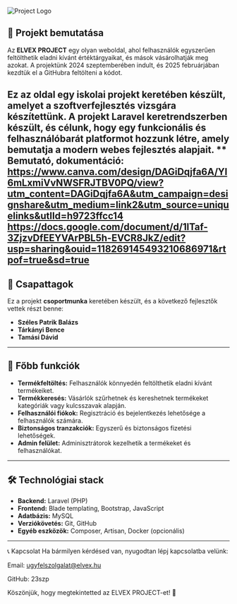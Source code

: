 

![Project Logo](https://cdn.discordapp.com/attachments/1284804036364599316/1343645404541222992/welbKldnRofQwAAAABJRU5ErkJggg.png?ex=67be06cc&is=67bcb54c&hm=f7938ece4c1ae640d13044215a4b6e81f2ae794c48b15ca4af8da1881a955f07&) <!-- Ha van logód, cseréld ki a placeholder linket a logóra -->

## 📌 Projekt bemutatása
Az **ELVEX PROJECT** egy olyan weboldal, ahol felhasználók egyszerűen feltölthetik eladni kívánt értéktárgyaikat, és mások vásárolhatják meg azokat. A projektünk 2024 szeptemberében indult, és 2025 februárjában kezdtük el a GitHubra feltölteni a kódot.

Ez az oldal egy **iskolai projekt** keretében készült, amelyet a szoftverfejlesztés vizsgára készítettünk. A projekt Laravel keretrendszerben készült, és célunk, hogy egy funkcionális és felhasználóbarát platformot hozzunk létre, amely bemutatja a modern webes fejlesztés alapjait.
**
Bemutató, dokumentáció: 
https://www.canva.com/design/DAGiDqjfa6A/Yl6mLxmiVvNWSFRJTBV0PQ/view?utm_content=DAGiDqjfa6A&utm_campaign=designshare&utm_medium=link2&utm_source=uniquelinks&utlId=h9723ffcc14
https://docs.google.com/document/d/1lTaf-3ZjzvDfEEYVArPBL5h-EVCR8JkZ/edit?usp=sharing&ouid=118269145493210686971&rtpof=true&sd=true
---

## 👥 Csapattagok
Ez a projekt **csoportmunka** keretében készült, és a következő fejlesztők vettek részt benne:
- **Széles Patrik Balázs**
- **Tárkányi Bence**
- **Tamási Dávid**

---

## 🚀 Főbb funkciók
- **Termékfeltöltés:** Felhasználók könnyedén feltölthetik eladni kívánt termékeiket.
- **Termékkeresés:** Vásárlók szűrhetnek és kereshetnek termékeket kategóriák vagy kulcsszavak alapján.
- **Felhasználói fiókok:** Regisztráció és bejelentkezés lehetősége a felhasználók számára.
- **Biztonságos tranzakciók:** Egyszerű és biztonságos fizetési lehetőségek.
- **Admin felület:** Adminisztrátorok kezelhetik a termékeket és felhasználókat.

---

## 🛠️ Technológiai stack
- **Backend:** Laravel (PHP)
- **Frontend:** Blade templating, Bootstrap, JavaScript
- **Adatbázis:** MySQL
- **Verziókövetés:** Git, GitHub
- **Egyéb eszközök:** Composer, Artisan, Docker (opcionális)

---

📞 Kapcsolat
Ha bármilyen kérdésed van, nyugodtan lépj kapcsolatba velünk:

Email: ugyfelszolgalat@elvex.hu

GitHub: 23szp

Köszönjük, hogy megtekintetted az ELVEX PROJECT-et! 🚀
